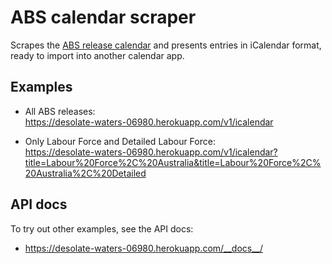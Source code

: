 # ABS calendar scraper

Scrapes the [ABS release calendar](https://www.abs.gov.au/release-calendar/future-releases) and presents entries in iCalendar format, ready to import into another calendar app.

## Examples

-   All ABS releases:  
    <https://desolate-waters-06980.herokuapp.com/v1/icalendar>

-   Only Labour Force and Detailed Labour Force:  
    <https://desolate-waters-06980.herokuapp.com/v1/icalendar?title=Labour%20Force%2C%20Australia&title=Labour%20Force%2C%20Australia%2C%20Detailed>

## API docs

To try out other examples, see the API docs:

-   <https://desolate-waters-06980.herokuapp.com/__docs__/>
